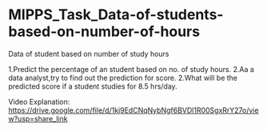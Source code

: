 # MIPPS_Task_Data-of-students-based-on-number-of-hours
Data of student based on number of study hours

1.Predict the percentage of an student based on no. of study hours.
2.Aa a data analyst,try to find out the prediction for score.
2.What will be the predicted score if a student studies for 8.5 hrs/day.

Video Explanation:
https://drive.google.com/file/d/1kj9EdCNqNybNgf6BVDl1R00SgxRrY27o/view?usp=share_link
